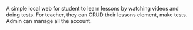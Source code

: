 A simple local web for student to learn lessons by watching videos and doing tests. For teacher, they can CRUD their lessons element, make tests. Admin can manage all the account.
